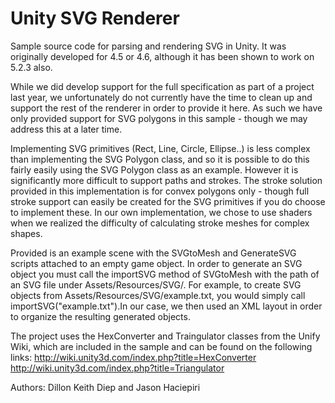 # Unity SVG Renderer
Sample source code for parsing and rendering SVG in Unity. It was originally developed for 4.5 or 4.6, although it has been shown to work on 5.2.3 also.

While we did develop support for the full specification as part of a project last year, we unfortunately do not currently have the time to clean up and support the rest of the renderer in order to provide it here. As such we have only provided support for SVG polygons in this sample - though we may address this at a later time. 

Implementing SVG primitives (Rect, Line, Circle, Ellipse..) is less complex than implementing the SVG Polygon class, and so it is possible to do this fairly easily using the SVG Polygon class as an example. However it is significantly more difficult to support paths and strokes. The stroke solution provided in this implementation is for convex polygons only - though full stroke support can easily be created for the SVG primitives if you do choose to implement these. In our own implementation, we chose to use shaders when we realized the difficulty of calculating stroke meshes for complex shapes. 

Provided is an example scene with the SVGtoMesh and GenerateSVG scripts attached to an empty game object. In order to generate an SVG object you must call the importSVG method of SVGtoMesh with the path of an SVG file under Assets/Resources/SVG/. For example, to create SVG objects from Assets/Resources/SVG/example.txt, you would simply call importSVG("example.txt").In our case, we then used an XML layout in order to organize the resulting generated objects.

The project uses the HexConverter and Traingulator classes from the Unify Wiki, which are included in the sample and can be found on the following links: 
http://wiki.unity3d.com/index.php?title=HexConverter
http://wiki.unity3d.com/index.php?title=Triangulator 

Authors:
Dillon Keith Diep and Jason Haciepiri
